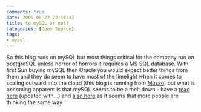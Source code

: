 ```yaml
---
comments: true
date: 2009-05-22 22:16:37
title: to mySQL or not?
categories: [Open Source]
tags:
- mysql
---
```


So this blog runs on mySQL but most things critical for the company run on postgreSQL unless horror of horrors it requires a MS SQL database. With first Sun buying mySQL then Oracle you would expect better things from them and they do seem to have most of the limelight when it comes to scaling outward into the cloud (this blog is running from [Mosso](http://www.mosso.com)) but what is becoming apparent is that mySQL seems to be a melt down - have a [read here](http://infoworld.com/d/developer-world/mysql-forked-beyond-repair-262) (updated with...) and [also here](http://www.dbms2.com/2009/05/22/yet-more-on-mysql-forks-and-storage-engines/) as it seems that more people are thinking the same way

